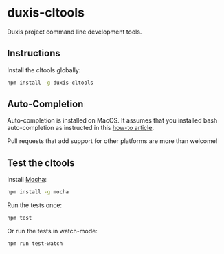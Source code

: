 # duxis-cltools

Duxis project command line development tools.

## Instructions

Install the cltools globally:

```bash
npm install -g duxis-cltools
```



## Auto-Completion

Auto-completion is installed on MacOS.
It assumes that you installed bash auto-completion as instructed in this [how-to article](https://iminds.atlassian.net/wiki/spaces/developers/pages/83132417). 

Pull requests that add support for other platforms are more than welcome!



## Test the cltools

Install [Mocha][]:

```bash
npm install -g mocha
```

Run the tests once:

```bash
npm test
```

Or run the tests in watch-mode:

```bash
npm run test-watch
```



[Mocha]: https://mochajs.org

